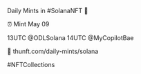 Daily Mints in #SolanaNFT 🚀

⏰ Mint May 09

13UTC @ODLSolana
14UTC @MyCopilotBae

🔗 thunft.com/daily-mints/solana

#NFTCollections
